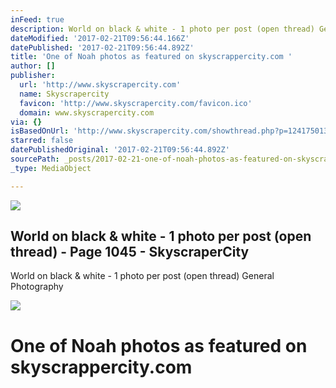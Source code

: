```yaml
---
inFeed: true
description: World on black & white - 1 photo per post (open thread) General Photography
dateModified: '2017-02-21T09:56:44.166Z'
datePublished: '2017-02-21T09:56:44.892Z'
title: 'One of Noah photos as featured on skyscrappercity.com '
author: []
publisher:
  url: 'http://www.skyscrapercity.com'
  name: Skyscrapercity
  favicon: 'http://www.skyscrapercity.com/favicon.ico'
  domain: www.skyscrapercity.com
via: {}
isBasedOnUrl: 'http://www.skyscrapercity.com/showthread.php?p=124175013'
starred: false
datePublishedOriginal: '2017-02-21T09:56:44.892Z'
sourcePath: _posts/2017-02-21-one-of-noah-photos-as-featured-on-skyscrappercitycom.md
_type: MediaObject

---
```

<article style=""><img src="https://imgflo.herokuapp.com/graph/2b2431f8e7ba7b0/f89f6caf56748459c53c5fae26ab1b0c/noop.jpg?input=https%3A%2F%2Fc1.staticflickr.com%2F9%2F8585%2F16053973697_09d741b2d5_b.jpg" /><h1>World on black &amp; white - 1 photo per post (open thread) - Page 1045 - SkyscraperCity</h1><p>World on black &amp; white - 1 photo per post (open thread) General Photography</p></article>

![](https://farm9.staticflickr.com/8614/15554905843_de3b8a0770_b.jpg)

# One of Noah photos as featured on skyscrappercity.com